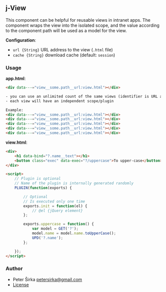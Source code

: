 ## j-View

This component can be helpful for reusable views in intranet apps. The component wraps the view into the isolated scope, and the value according to the component path will be used as a model for the view.

__Configuration__:

- `url {String}` URL address to the view (`.html` file)
- `cache {String}` download cache (default: `session`)

### Usage

__app.html__:

```html
<div data---="view__some.path__url:view.html"></div>

- you can use an unlimited count of the same views (identifier is URL address)
- each view will have an independent scope/plugin

Example:
<div data---="view__some.path__url:view.html"></div>
<div data---="view__some.path__url:view.html"></div>
<div data---="view__some.path__url:view.html"></div>
<div data---="view__some.path__url:view.html"></div>
<div data---="view__some.path__url:view.html"></div>
```

__view.html__:

```html
<div>
	<h1 data-bind="?.name__text"></h1>
	<button class="exec" data-exec="?/uppercase">To upper-case</button>
</div>

<script>
	// Plugin is optional
	// Name of the plugin is internally generated randomly
	PLUGIN(function(exports) {

		// Optional
		// Is executed only one time
		exports.init = function(el) {
			// @el {jQuery element}
		};

		exports.uppercase = function() {
			var model = GET('?');
			model.name = model.name.toUpperCase();
			UPD('?.name');
		};

	});
</script>
```

### Author

- Peter Širka <petersirka@gmail.com>
- [License](https://www.totaljs.com/license/)